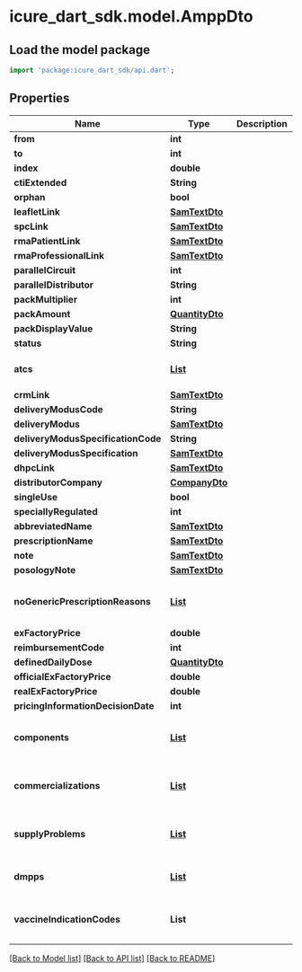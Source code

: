 # icure_dart_sdk.model.AmppDto

## Load the model package
```dart
import 'package:icure_dart_sdk/api.dart';
```

## Properties
Name | Type | Description | Notes
------------ | ------------- | ------------- | -------------
**from** | **int** |  | [optional] 
**to** | **int** |  | [optional] 
**index** | **double** |  | [optional] 
**ctiExtended** | **String** |  | [optional] 
**orphan** | **bool** |  | 
**leafletLink** | [**SamTextDto**](SamTextDto.md) |  | [optional] 
**spcLink** | [**SamTextDto**](SamTextDto.md) |  | [optional] 
**rmaPatientLink** | [**SamTextDto**](SamTextDto.md) |  | [optional] 
**rmaProfessionalLink** | [**SamTextDto**](SamTextDto.md) |  | [optional] 
**parallelCircuit** | **int** |  | [optional] 
**parallelDistributor** | **String** |  | [optional] 
**packMultiplier** | **int** |  | [optional] 
**packAmount** | [**QuantityDto**](QuantityDto.md) |  | [optional] 
**packDisplayValue** | **String** |  | [optional] 
**status** | **String** |  | [optional] 
**atcs** | [**List<AtcDto>**](AtcDto.md) |  | [default to const []]
**crmLink** | [**SamTextDto**](SamTextDto.md) |  | [optional] 
**deliveryModusCode** | **String** |  | [optional] 
**deliveryModus** | [**SamTextDto**](SamTextDto.md) |  | [optional] 
**deliveryModusSpecificationCode** | **String** |  | [optional] 
**deliveryModusSpecification** | [**SamTextDto**](SamTextDto.md) |  | [optional] 
**dhpcLink** | [**SamTextDto**](SamTextDto.md) |  | [optional] 
**distributorCompany** | [**CompanyDto**](CompanyDto.md) |  | [optional] 
**singleUse** | **bool** |  | [optional] 
**speciallyRegulated** | **int** |  | [optional] 
**abbreviatedName** | [**SamTextDto**](SamTextDto.md) |  | [optional] 
**prescriptionName** | [**SamTextDto**](SamTextDto.md) |  | [optional] 
**note** | [**SamTextDto**](SamTextDto.md) |  | [optional] 
**posologyNote** | [**SamTextDto**](SamTextDto.md) |  | [optional] 
**noGenericPrescriptionReasons** | [**List<SamTextDto>**](SamTextDto.md) |  | [optional] [default to const []]
**exFactoryPrice** | **double** |  | [optional] 
**reimbursementCode** | **int** |  | [optional] 
**definedDailyDose** | [**QuantityDto**](QuantityDto.md) |  | [optional] 
**officialExFactoryPrice** | **double** |  | [optional] 
**realExFactoryPrice** | **double** |  | [optional] 
**pricingInformationDecisionDate** | **int** |  | [optional] 
**components** | [**List<AmppComponentDto>**](AmppComponentDto.md) |  | [optional] [default to const []]
**commercializations** | [**List<CommercializationDto>**](CommercializationDto.md) |  | [optional] [default to const []]
**supplyProblems** | [**List<SupplyProblemDto>**](SupplyProblemDto.md) |  | [optional] [default to const []]
**dmpps** | [**List<DmppDto>**](DmppDto.md) |  | [default to const []]
**vaccineIndicationCodes** | **List<String>** |  | [optional] [default to const []]

[[Back to Model list]](../README.md#documentation-for-models) [[Back to API list]](../README.md#documentation-for-api-endpoints) [[Back to README]](../README.md)


